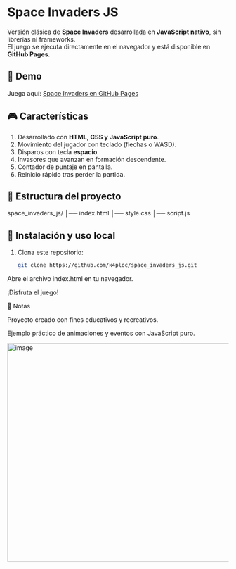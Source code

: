 # Space Invaders JS  

Versión clásica de **Space Invaders** desarrollada en **JavaScript nativo**, sin librerías ni frameworks.  
El juego se ejecuta directamente en el navegador y está disponible en **GitHub Pages**.  

## 🚀 Demo  
Juega aquí: [Space Invaders en GitHub Pages]([https://<tu-usuario>.github.io/space_invaders_js/](https://k4ploc.github.io/space_invaders_js/))  

## 🎮 Características  
1. Desarrollado con **HTML, CSS y JavaScript puro**.  
2. Movimiento del jugador con teclado (flechas o WASD).  
3. Disparos con tecla **espacio**.  
4. Invasores que avanzan en formación descendente.  
5. Contador de puntaje en pantalla.  
6. Reinicio rápido tras perder la partida.  

## 📂 Estructura del proyecto  
space_invaders_js/
│── index.html
│── style.css
│── script.js


## 🔧 Instalación y uso local  
1. Clona este repositorio:  
   ```bash
   git clone https://github.com/k4ploc/space_invaders_js.git
   ```
Abre el archivo index.html en tu navegador.

¡Disfruta el juego!

📝 Notas

Proyecto creado con fines educativos y recreativos.

Ejemplo práctico de animaciones y eventos con JavaScript puro.

<img width="510" height="497" alt="image" src="https://github.com/user-attachments/assets/f6e17567-3d47-453a-b663-c9833e7ab1cd" />
